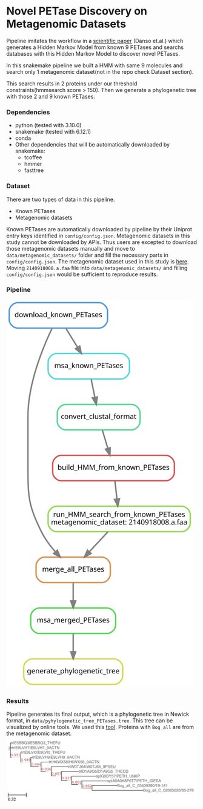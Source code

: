 # Novel PETase Discovery on Metagenomic Datasets

Pipeline imitates the workflow in a [scientific paper](https://www.ncbi.nlm.nih.gov/pmc/articles/PMC5881046/) (Danso et.al.) which generates a Hidden Markov Model from known 9 PETases and searchs databases with this Hidden Markov Model to discover novel PETases.

In this snakemake pipeline we built a HMM with same 9 molecules and search only 1 metagenomic dataset(not in the repo check Dataset section).

This search results in 2 proteins under our threshold constraints(hmmsearch score > 150). Then we generate a phylogenetic tree with those 2 and 9 known PETases.

### Dependencies
- python (tested with 3.10.0)
- snakemake (tested with 6.12.1)
- conda 
- Other dependencies that will be automatically downloaded by snakemake:
  - tcoffee
  - hmmer
  - fasttree  

### Dataset
There are two types of data in this pipeline. 
- Known PETases
- Metagenomic datasets

Known PETases are automatically downloaded by pipeline by their Uniprot entry keys identified in `config/config.json`.
Metagenomic datasets in this study cannot be downloaded by APIs. Thus users are excepted to download those metagenomic datasets manually and move to `data/metagenomic_datasets/` folder and fill the necessary parts in `config/config.json`. The metagenomic dataset used in this study is [here](https://img.jgi.doe.gov/cgi-bin/m/main.cgi?section=TaxonDetail&page=taxonDetail&taxon_oid=2140918008). Moving `2140918008.a.faa` file into `data/metagenomic_datasets/` and filling `config/config.json` would be sufficient to reproduce results.

### Pipeline
![alt text](https://github.com/MurathanGoktas/mbb659_term_project/blob/main/results/dag.svg)

### Results
Pipeline generates its final output, which is a phylogenetic tree in Newick format, in `data/pyhylogenetic_tree_PETases.tree`. This tree can be visualized by online tools. We used this [tool](http://etetoolkit.org/treeview/). Proteins with `Bog_all` are from the metagenomic dataset.
![alt text](https://github.com/MurathanGoktas/mbb659_term_project/blob/main/results/phylogenetic_tree.png)
